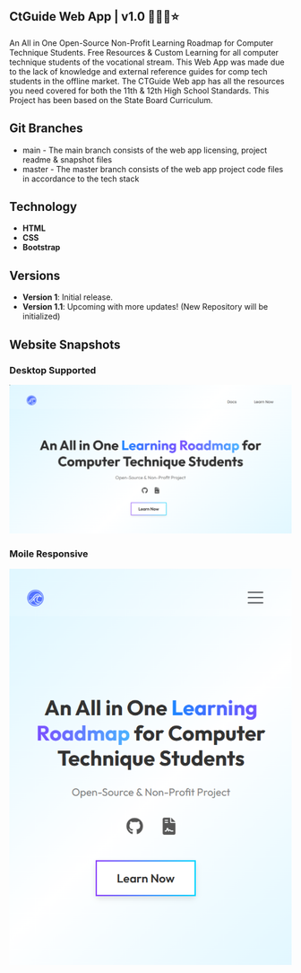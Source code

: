 ## CtGuide Web App | v1.0 🧑🏻‍💻⭐

An All in One Open-Source Non-Profit Learning Roadmap for Computer Technique Students. Free Resources & Custom Learning for all computer technique students of the vocational stream. This Web App was made due to the lack of knowledge and external reference guides for comp tech students in the offline market. The CTGuide Web app has all the resources you need covered for both the 11th & 12th High School Standards. This Project has been based on the State Board Curriculum.

## Git Branches
- main - The main branch consists of the web app licensing, project readme & snapshot files
- master - The master branch consists of the web app project code files in accordance to the tech stack

## Technology
- **HTML**
- **CSS**
- **Bootstrap**

## Versions
- **Version 1**: Initial release.
- **Version 1.1**: Upcoming with more updates! (New Repository will be initialized)

## Website Snapshots
<h3>Desktop Supported</h3>
<img src="https://github.com/cephascard0207/CTGuide-webapp_v1.0/blob/main/CTGuide_WebsitePic1.png?raw=true"/>
<h3>Moile Responsive</h3>
<img src="https://github.com/cephascard0207/CTGuide-webapp_v1.0/blob/main/CTGuide_WebsitePic2.png?raw=true"/>

